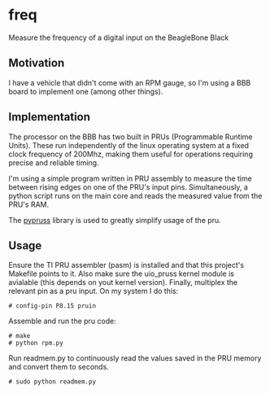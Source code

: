 # freq
Measure the frequency of a digital input on the BeagleBone Black

## Motivation
I have a vehicle that didn't come with an RPM gauge, so I'm using a BBB board to implement one (among other things).

## Implementation
The processor on the BBB has two built in PRUs (Programmable Runtime Units). These run independently of the linux operating system at a fixed clock frequency of 200Mhz, making them useful for operations requiring precise and reliable timing.

I'm using a simple program written in PRU assembly to measure the time between rising edges on one of the PRU's input pins. Simultaneously, a python script runs on the main core and reads the measured value from the PRU's RAM.

The [pypruss](https://bitbucket.org/intelligentagent/pypruss) library is used to greatly simplify usage of the pru.

## Usage
Ensure the TI PRU assembler (pasm) is installed and that this project's Makefile points to it. Also make sure the uio_pruss kernel module is avialable (this depends on yout kernel version). Finally, multiplex the relevant pin as a pru input. On my system I do this:

    # config-pin P8.15 pruin
    
Assemble and run the pru code:

    # make
    # python rpm.py
    
Run readmem.py to continuously read the values saved in the PRU memory and convert them to seconds.
    
    # sudo python readmem.py
